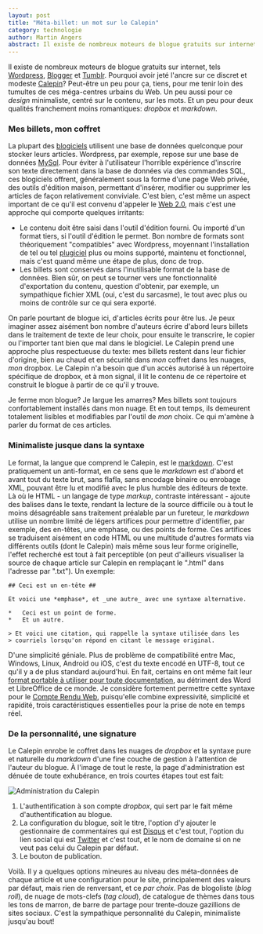 ```yaml
---
layout: post
title: "Méta-billet: un mot sur le Calepin"
category: technologie
author: Martin Angers
abstract: Il existe de nombreux moteurs de blogue gratuits sur internet. Pourquoi avoir jeté l'ancre sur ce discret et modeste Calepin?
---
```


Il existe de nombreux moteurs de blogue gratuits sur internet, tels [Wordpress][wp], [Blogger][] et [Tumblr][]. Pourquoi avoir jeté l'ancre sur ce discret et modeste [Calepin][]? Peut-être un peu pour ça, tiens, pour me tenir loin des tumultes de ces méga-centres urbains du Web. Un peu aussi pour ce *design* minimaliste, centré sur le contenu, sur les mots. Et un peu pour deux qualités franchement moins romantiques: *dropbox* et *markdown*.

### Mes billets, mon coffret

La plupart des [blogiciels][blogiciel] utilisent une base de données quelconque pour stocker leurs articles. Wordpress, par exemple, repose sur une base de données [MySql][wpmysql]. Pour éviter à l'utilisateur l'horrible expérience d'inscrire son texte directement dans la base de données via des commandes SQL, ces blogiciels offrent, généralement sous la forme d'une page Web privée, des outils d'édition maison, permettant d'insérer, modifier ou supprimer les articles de façon relativement conviviale. C'est bien, c'est même un aspect important de ce qu'il est convenu d'appeler le [Web 2.0][web20], mais c'est une approche qui comporte quelques irritants:

*	Le contenu doit être saisi dans l'outil d'édition fourni. Ou importé d'un format tiers, si l'outil d'édition le permet. Bon nombre de formats sont théoriquement "compatibles" avec Wordpress, moyennant l'installation de tel ou tel [plugiciel][] plus ou moins supporté, maintenu et fonctionnel, mais c'est quand même une étape de plus, donc de trop.
*	Les billets sont conservés dans l'inutilisable format de la base de données. Bien sûr, on peut se tourner vers une fonctionnalité d'exportation du contenu, question d'obtenir, par exemple, un sympathique fichier XML (oui, c'est du sarcasme), le tout avec plus ou moins de contrôle sur ce qui sera exporté.

On parle pourtant de blogue ici, d'articles écrits pour être lus. Je peux imaginer assez aisément bon nombre d'auteurs écrire d'abord leurs billets dans le traitement de texte de leur choix, pour ensuite le transcrire, le copier ou l'importer tant bien que mal dans le blogiciel. Le Calepin prend une approche plus respectueuse du texte: mes billets restent dans leur fichier d'origine, bien au chaud et en sécurité dans *mon* coffret dans les nuages, *mon* dropbox. Le Calepin n'a besoin que d'un accès autorisé à un répertoire spécifique de dropbox, et à mon signal, il lit le contenu de ce répertoire et construit le blogue à partir de ce qu'il y trouve.

Je ferme mon blogue? Je largue les amarres? Mes billets sont toujours confortablement installés dans mon nuage. Et en tout temps, ils demeurent totalement lisibles et modifiables par l'outil de *mon* choix. Ce qui m'amène à parler du format de ces articles.

### Minimaliste jusque dans la syntaxe

Le format, la langue que comprend le Calepin, est le [markdown][]. C'est pratiquement un anti-format, en ce sens que le *markdown* est d'abord et avant tout du texte brut, sans flafla, sans encodage binaire ou enrobage XML, pouvant être lu et modifié avec le plus humble des éditeurs de texte. Là où le HTML - un langage de type *markup*, contraste intéressant - ajoute des balises dans le texte, rendant la lecture de la source difficile ou à tout le moins désagréable sans traitement préalable par un fureteur, le *markdown* utilise un nombre limité de légers artifices pour permettre d'identifier, par exemple, des en-têtes, une emphase, ou des points de forme. Ces artifices se traduisent aisément en code HTML ou une multitude d'autres formats via différents outils (dont le Calepin) mais même sous leur forme originelle, l'effet recherché est tout à fait perceptible (on peut d'ailleurs visualiser la source de chaque article sur Calepin en remplaçant le ".html" dans l'adresse par ".txt"). Un exemple:

	## Ceci est un en-tête ##

	Et voici une *emphase*, et _une autre_ avec une syntaxe alternative.

	*	Ceci est un point de forme.
	*	Et un autre.

	> Et voici une citation, qui rappelle la syntaxe utilisée dans les 
	> courriels lorsqu'on répond en citant le message original.

D'une simplicité géniale. Plus de problème de compatibilité entre Mac, Windows, Linux, Android ou iOS, c'est du texte encodé en UTF-8, tout ce qu'il y a de plus standard aujourd'hui. En fait, certains en ont même fait leur [format portable à utiliser pour toute documentation][mdhn], au détriment des Word et LibreOffice de ce monde. Je considère fortement permettre cette syntaxe pour le [Compte Rendu Web][crw], puisqu'elle combine expressivité, simplicité et rapidité, trois caractéristiques essentielles pour la prise de note en temps réel.

### De la personnalité, une signature

Le Calepin enrobe le coffret dans les nuages de *dropbox* et la syntaxe pure et naturelle du *markdown* d'une fine couche de gestion à l'attention de l'auteur du blogue. À l'image de tout le reste, la page d'administration est dénuée de toute exhubérance, en trois courtes étapes tout est fait:

![Administration du Calepin](http://dl.dropbox.com/u/21605004/CalepinAdmin.jpg)

1.	L'authentification à son compte *dropbox*, qui sert par le fait même d'authentification au blogue.
2.	La configuration du blogue, soit le titre, l'option d'y ajouter le gestionnaire de commentaires qui est [Disqus][] et c'est tout, l'option du lien social qui est [Twitter][] et c'est tout, et le nom de domaine si on ne veut pas celui du Calepin par défaut.
3.	Le bouton de publication.

Voilà. Il y a quelques options mineures au niveau des méta-données de chaque article et une configuration pour le site, principalement des valeurs par défaut, mais rien de renversant, et ce *par choix*.  Pas de blogoliste (*blog roll*), de nuage de mots-clefs (*tag cloud*), de catalogue de thèmes dans tous les tons de marron, de barre de partage pour trente-douze gazillions de sites sociaux. C'est la sympathique personnalité du Calepin, minimaliste jusqu'au bout!

[blogiciel]: http://www.oqlf.gouv.qc.ca/ressources/bibliotheque/dictionnaires/terminologie_blogue/blogiciel.html
[wpmysql]: http://codex.wordpress.org/FAQ_Developer_Documentation#Why_does_WordPress_only_support_MySQL.3F_What_about_DB_abstraction.3F
[web20]: http://fr.wikipedia.org/wiki/Web_2.0
[wp]: http://wordpress.org/
[blogger]: http://blogger.com/
[tumblr]: https://www.tumblr.com/
[plugiciel]: http://www.oqlf.gouv.qc.ca/ressources/bibliotheque/dictionnaires/internet/fiches/1299146.html
[calepin]: http://calepin.co/
[markdown]: http://daringfireball.net/projects/markdown/basics
[mdhn]: http://www.hiltmon.com/blog/2012/02/20/the-markdown-mindset/
[disqus]: http://disqus.com/
[twitter]: https://twitter.com/PuerkitoBio
[crw]: http://www.compterenduweb.com/
